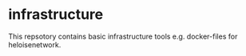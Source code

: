 # infrastructure
This repsotory contains basic infrastructure tools e.g. docker-files for heloisenetwork.
